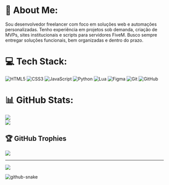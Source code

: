 # 💫 About Me:
Sou desenvolvedor freelancer com foco em soluções web e automações personalizadas. Tenho experiência em projetos sob demanda, criação de MVPs, sites institucionais e scripts para servidores FiveM. Busco sempre entregar soluções funcionais, bem organizadas e dentro do prazo.


# 💻 Tech Stack:
![HTML5](https://img.shields.io/badge/html5-%23E34F26.svg?style=for-the-badge&logo=html5&logoColor=white) ![CSS3](https://img.shields.io/badge/css3-%231572B6.svg?style=for-the-badge&logo=css3&logoColor=white) ![JavaScript](https://img.shields.io/badge/javascript-%23323330.svg?style=for-the-badge&logo=javascript&logoColor=%23F7DF1E) ![Python](https://img.shields.io/badge/python-3670A0?style=for-the-badge&logo=python&logoColor=ffdd54) ![Lua](https://img.shields.io/badge/lua-%232C2D72.svg?style=for-the-badge&logo=lua&logoColor=white) ![Figma](https://img.shields.io/badge/figma-%23F24E1E.svg?style=for-the-badge&logo=figma&logoColor=white) ![Git](https://img.shields.io/badge/git-%23F05033.svg?style=for-the-badge&logo=git&logoColor=white) ![GitHub](https://img.shields.io/badge/github-%23121011.svg?style=for-the-badge&logo=github&logoColor=white)
# 📊 GitHub Stats:
![](https://github-readme-stats.vercel.app/api?username=gvbast0s&theme=aura&hide_border=true&include_all_commits=true&count_private=false)<br/>
![](https://nirzak-streak-stats.vercel.app/?user=gvbast0s&theme=aura&hide_border=true)<br/>


## 🏆 GitHub Trophies
![](https://github-profile-trophy.vercel.app/?username=gvbast0s&theme=aura&no-frame=false&no-bg=false&margin-w=4)


---
[![](https://visitcount.itsvg.in/api?id=gvbast0s&icon=2&color=12)](https://visitcount.itsvg.in)

<!-- Proudly created with GPRM ( https://gprm.itsvg.in ) -->
<picture>
  <source media="(prefers-color-scheme: dark)" srcset="https://raw.githubusercontent.com/tobiasmeyhoefer/tobiasmeyhoefer/output/github-snake-dark.svg" />
  <source media="(prefers-color-scheme: light)" srcset="https://raw.githubusercontent.com/tobiasmeyhoefer/tobiasmeyhoefer/output/github-snake.svg" />
  <img alt="github-snake" src="https://raw.githubusercontent.com/tobiasmeyhoefer/tobiasmeyhoefer/output/github-snake.svg" />
</picture>
